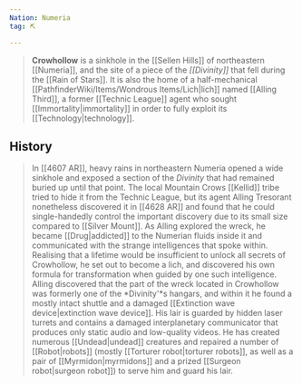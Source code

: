 ```yaml
---
Nation: Numeria
tag: ⛏️

---
```


> **Crowhollow** is a sinkhole in the [[Sellen Hills]] of northeastern [[Numeria]], and the site of a piece of the *[[Divinity]]* that fell during the [[Rain of Stars]]. It is also the home of a half-mechanical [[PathfinderWiki/Items/Wondrous Items/Lich|lich]] named [[Alling Third]], a former [[Technic League]] agent who sought [[Immortality|immortality]] in order to fully exploit its [[Technology|technology]].


## History

> In [[4607 AR]], heavy rains in northeastern Numeria opened a wide sinkhole and exposed a section of the *Divinity* that had remained buried up until that point. The local Mountain Crows [[Kellid]] tribe tried to hide it from the Technic League, but its agent Alling Tresorant nonetheless discovered it in [[4628 AR]] and found that he could single-handedly control the important discovery due to its small size compared to [[Silver Mount]].
> As Alling explored the wreck, he became [[Drug|addicted]] to the Numerian fluids inside it and communicated with the strange intelligences that spoke within. Realising that a lifetime would be insufficient to unlock all secrets of Crowhollow, he set out to become a lich, and discovered his own formula for transformation when guided by one such intelligence.
> Alling discovered that the part of the wreck located in Crowhollow was formerly one of the *Divinity'*s hangars, and within it he found a mostly intact shuttle and a damaged [[Extinction wave device|extinction wave device]]. His lair is guarded by hidden laser turrets and contains a damaged interplanetary communicator that produces only static audio and low-quality videos. He has created numerous [[Undead|undead]] creatures and repaired a number of [[Robot|robots]] (mostly [[Torturer robot|torturer robots]], as well as a pair of [[Myrmidon|myrmidons]] and a prized [[Surgeon robot|surgeon robot]]) to serve him and guard his lair.








